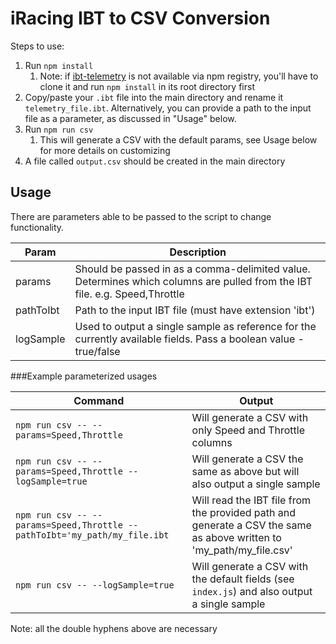 # iRacing IBT to CSV Conversion

Steps to use:
1. Run `npm install`
   1. Note: if [ibt-telemetry](https://github.com/SkippyZA/ibt-telemetry) is not available via npm registry, you'll have to clone it and run `npm install` in its root directory first
2. Copy/paste your `.ibt` file into the main directory and rename it `telemetry_file.ibt`. Alternatively, you can provide a path to the input file as a parameter, as discussed in "Usage" below. 
3. Run `npm run csv` 
   1. This will generate a CSV with the default params, see Usage below for more details on customizing
4. A file called `output.csv` should be created in the main directory
 
## Usage

There are parameters able to be passed to the script to change functionality.

| Param | Description |
|---|---|
| params | Should be passed in as a comma-delimited value. Determines which columns are pulled from the IBT file. e.g. Speed,Throttle |
| pathToIbt | Path to the input IBT file (must have extension 'ibt') 
| logSample | Used to output a single sample as reference for the currently available fields. Pass a boolean value - true/false |

###Example parameterized usages

| Command | Output |
|---|---|
| `npm run csv -- --params=Speed,Throttle` | Will generate a CSV with only Speed and Throttle columns |
| `npm run csv -- --params=Speed,Throttle --logSample=true` | Will generate a CSV the same as above but will also output a single sample |
| `npm run csv -- --params=Speed,Throttle --pathToIbt='my_path/my_file.ibt` | Will read the IBT file from the provided path and generate a CSV the same as above written to 'my_path/my_file.csv' |
| `npm run csv -- --logSample=true` | Will generate a CSV with the default fields (see `index.js`) and also output a single sample |

Note: all the double hyphens above are necessary 